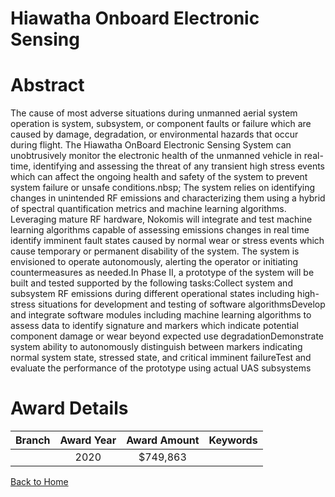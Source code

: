 
Hiawatha Onboard Electronic Sensing
===================================

# Abstract


The cause of most adverse situations during unmanned aerial system operation is system, subsystem, or component faults or failure which are caused by damage, degradation, or environmental hazards that occur during flight. The Hiawatha OnBoard Electronic Sensing System can unobtrusively monitor the electronic health of the unmanned vehicle in real-time, identifying and assessing the threat of any transient high stress events which can affect the ongoing health and safety of the system to prevent system failure or unsafe conditions.nbsp; The system relies on identifying changes in unintended RF emissions and characterizing them using a hybrid of spectral quantification metrics and machine learning algorithms. Leveraging mature RF hardware, Nokomis will integrate and test machine learning algorithms capable of assessing emissions changes in real time identify imminent fault states caused by normal wear or stress events which cause temporary or permanent disability of the system. The system is envisioned to operate autonomously, alerting the operator or initiating countermeasures as needed.In Phase II, a prototype of the system will be built and tested supported by the following tasks:Collect system and subsystem RF emissions during different operational states including high-stress situations for development and testing of software algorithmsDevelop and integrate software modules including machine learning algorithms to assess data to identify signature and markers which indicate potential component damage or wear beyond expected use degradationDemonstrate system ability to autonomously distinguish between markers indicating normal system state, stressed state, and critical imminent failureTest and evaluate the performance of the prototype using actual UAS subsystems  

# Award Details

|Branch|Award Year|Award Amount|Keywords|
| :---: | :---: | :---: | :---: |
||2020|$749,863||
  
  


[Back to Home](https://github.com/chrischow/dod_sbir_awards#567)